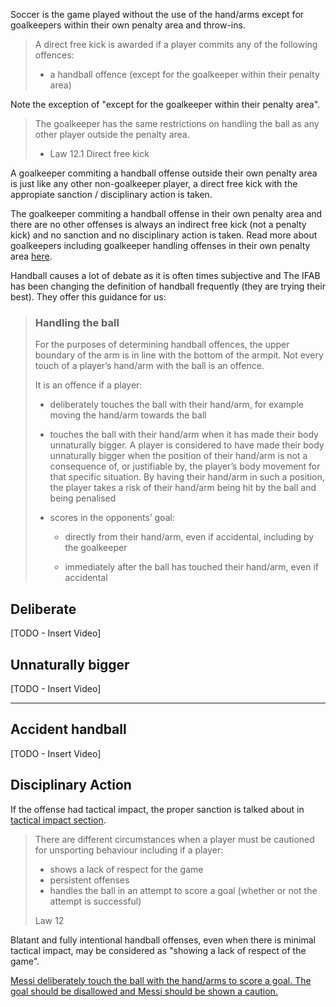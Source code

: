 Soccer is the game played without the use of the hand/arms except for goalkeepers within their own penalty area and throw-ins.

> A direct free kick is awarded if a player commits any of the following offences:
> 
> - a handball offence (except for the goalkeeper within their penalty area)

Note the exception of "except for the goalkeeper within their penalty area".

> The goalkeeper has the same restrictions on handling the ball as any other player outside the penalty area.
> 
> - Law 12.1 Direct free kick

A goalkeeper commiting a handball offense outside their own penalty area is just like any other non-goalkeeper player, a direct free kick with the appropiate sanction / disciplinary action is taken.

The goalkeeper commiting a handball offense in their own penalty area and there are no other offenses is always an indirect free kick (not a penalty kick) and no sanction and no disciplinary action is taken. Read more about goalkeepers including goalkeeper handling offenses in their own penalty area [here](/goalkeeper).

Handball causes a lot of debate as it is often times subjective and The IFAB has been changing the definition of handball frequently (they are trying their best). They offer this guidance for us:

> ### Handling the ball
> 
> For the purposes of determining handball offences, the upper boundary of the arm is in line with the bottom of the armpit. Not every touch of a player’s hand/arm with the ball is an offence.
> 
> It is an offence if a player:
> 
> - deliberately touches the ball with their hand/arm, for example moving the hand/arm towards the ball
> 
> - touches the ball with their hand/arm when it has made their body unnaturally bigger. A player is considered to have made their body unnaturally bigger when the position of their hand/arm is not a consequence of, or justifiable by, the player’s body movement for that specific situation. By having their hand/arm in such a position, the player takes a risk of their hand/arm being hit by the ball and being penalised
> 
> - scores in the opponents’ goal:
>   
>   - directly from their hand/arm, even if accidental, including by the goalkeeper
>   
>   - immediately after the ball has touched their hand/arm, even if accidental

## Deliberate

[TODO - Insert Video]

## Unnaturally bigger

[TODO - Insert Video]

---

## Accident handball

[TODO - Insert Video]

## Disciplinary Action

If the offense had tactical impact, the proper sanction is talked about in [tactical impact section](/tactical-impact).

> There are different circumstances when a player must be cautioned for unsporting behaviour including if a player:
> 
> - shows a lack of respect for the game
> - persistent offenses
> - handles the ball in an attempt to score a goal (whether or not the attempt is successful)
> 
> Law 12

Blatant and fully intentional handball offenses, even when there is minimal tactical impact, may be considered as "showing a lack of respect of the game". 

[Messi deliberately touch the ball with the hand/arms to score a goal. The goal should be disallowed and Messi should be shown a caution.](https://youtu.be/fM_WkMvOogQ?t=29)

